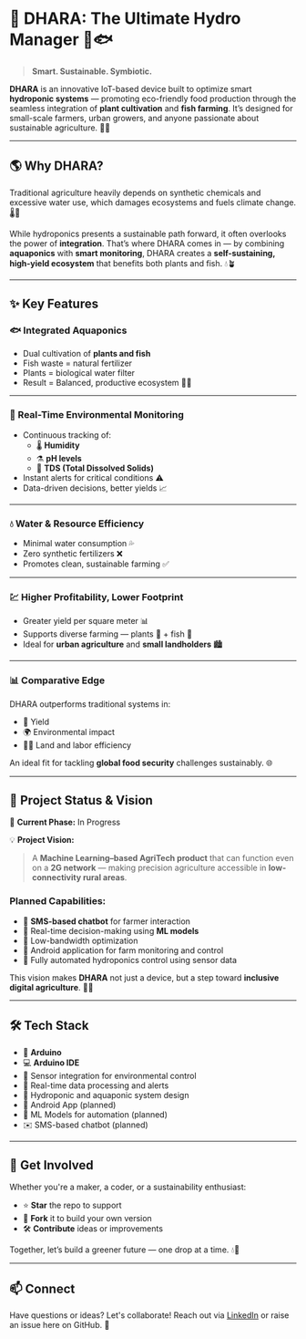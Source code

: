 # 🌿 DHARA: The Ultimate Hydro Manager 🌊🐟

> **Smart. Sustainable. Symbiotic.**

**DHARA** is an innovative IoT-based device built to optimize smart **hydroponic systems** — promoting eco-friendly food production through the seamless integration of **plant cultivation** and **fish farming**. It’s designed for small-scale farmers, urban growers, and anyone passionate about sustainable agriculture. 🌱🐠

---

## 🌎 Why DHARA?

Traditional agriculture heavily depends on synthetic chemicals and excessive water use, which damages ecosystems and fuels climate change. 🌡️🌾

While hydroponics presents a sustainable path forward, it often overlooks the power of **integration**. That’s where DHARA comes in — by combining **aquaponics** with **smart monitoring**, DHARA creates a **self-sustaining, high-yield ecosystem** that benefits both plants and fish. 💧🪴

---

## ✨ Key Features

### 🐟 Integrated Aquaponics
- Dual cultivation of **plants and fish**  
- Fish waste = natural fertilizer  
- Plants = biological water filter  
- Result = Balanced, productive ecosystem 🌿🌊

---

### 📡 Real-Time Environmental Monitoring
- Continuous tracking of:
  - 🌡️ **Humidity**
  - ⚗️ **pH levels**
  - 🧪 **TDS (Total Dissolved Solids)**
- Instant alerts for critical conditions ⚠️  
- Data-driven decisions, better yields 📈

---

### 💧 Water & Resource Efficiency
- Minimal water consumption 💦  
- Zero synthetic fertilizers ❌  
- Promotes clean, sustainable farming ✅

---

### 💹 Higher Profitability, Lower Footprint
- Greater yield per square meter 📊  
- Supports diverse farming — plants 🌱 + fish 🐠  
- Ideal for **urban agriculture** and **small landholders** 🏙️

---

### 📊 Comparative Edge
DHARA outperforms traditional systems in:
- 🌾 Yield  
- 🌍 Environmental impact  
- 🧑‍🌾 Land and labor efficiency  

An ideal fit for tackling **global food security** challenges sustainably. 🌐

---

## 🚧 Project Status & Vision

🔄 **Current Phase:** In Progress

💡 **Project Vision:**  
> A **Machine Learning–based AgriTech product** that can function even on a **2G network** — making precision agriculture accessible in **low-connectivity rural areas**.

### Planned Capabilities:
- 📲 **SMS-based chatbot** for farmer interaction  
- 🤖 Real-time decision-making using **ML models**
- 📡 Low-bandwidth optimization  
- 📱 Android application for farm monitoring and control  
- 🌾 Fully automated hydroponics control using sensor data

This vision makes **DHARA** not just a device, but a step toward **inclusive digital agriculture**. 🚜📶

---

## 🛠️ Tech Stack

- 🔌 **Arduino**
- 💻 **Arduino IDE**
- 🧠 Sensor integration for environmental control
- 🔁 Real-time data processing and alerts
- 🧪 Hydroponic and aquaponic system design
- 📲 Android App (planned)
- 🧠 ML Models for automation (planned)
- ✉️ SMS-based chatbot (planned)

---

## 🚀 Get Involved

Whether you're a maker, a coder, or a sustainability enthusiast:
- ⭐ **Star** the repo to support  
- 🍴 **Fork** it to build your own version  
- 🛠️ **Contribute** ideas or improvements  

Together, let’s build a greener future — one drop at a time. 💧🌿

---

## 📫 Connect

Have questions or ideas? Let's collaborate! Reach out via [LinkedIn](#) or raise an issue here on GitHub. 🤝
